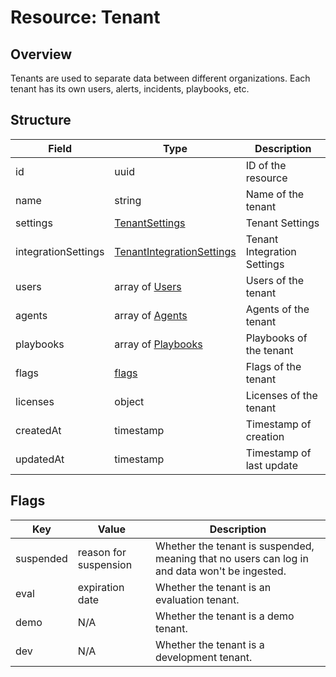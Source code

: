 # Resource: Tenant

## Overview

Tenants are used to separate data between different organizations. Each tenant has its own users, alerts, incidents, playbooks, etc.

## Structure

| Field               | Type                                                              | Description                 |
| ------------------- | ----------------------------------------------------------------- | --------------------------- |
| id                  | uuid                                                              | ID of the resource          |
| name                | string                                                            | Name of the tenant          |
| settings            | [TenantSettings](/resources/tenantsettings)                       | Tenant Settings             |
| integrationSettings | [TenantIntegrationSettings](/resources/tenantintegrationsettings) | Tenant Integration Settings |
| users               | array of [Users](/resources/user)                                 | Users of the tenant         |
| agents              | array of [Agents](/resources/agent)                               | Agents of the tenant        |
| playbooks           | array of [Playbooks](/resources/playbook)                         | Playbooks of the tenant     |
| flags               | [flags](#flags)                                                   | Flags of the tenant         |
| licenses            | object                                                            | Licenses of the tenant      |
| createdAt           | timestamp                                                         | Timestamp of creation       |
| updatedAt           | timestamp                                                         | Timestamp of last update    |

## Flags

| Key       | Value                 | Description                                                                                   |
| --------- | --------------------- | --------------------------------------------------------------------------------------------- |
| suspended | reason for suspension | Whether the tenant is suspended, meaning that no users can log in and data won't be ingested. |
| eval      | expiration date       | Whether the tenant is an evaluation tenant.                                                   |
| demo      | N/A                   | Whether the tenant is a demo tenant.                                                          |
| dev       | N/A                   | Whether the tenant is a development tenant.                                                   |
